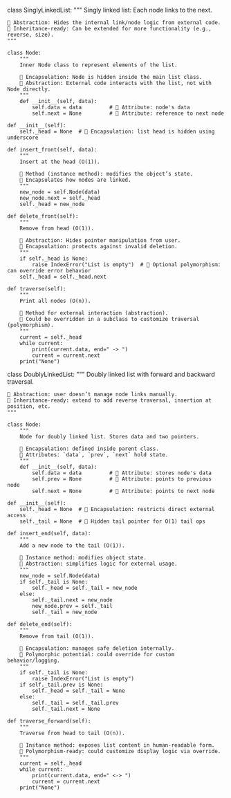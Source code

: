 class SinglyLinkedList:
    """
    Singly linked list: Each node links to the next.
    
    🔹 Abstraction: Hides the internal link/node logic from external code.
    🔹 Inheritance-ready: Can be extended for more functionality (e.g., reverse, size).
    """

    class Node:
        """
        Inner Node class to represent elements of the list.
        
        🔹 Encapsulation: Node is hidden inside the main list class.
        🔹 Abstraction: External code interacts with the list, not with Node directly.
        """
        def __init__(self, data):
            self.data = data         # 🔸 Attribute: node's data
            self.next = None         # 🔸 Attribute: reference to next node

    def __init__(self):
        self._head = None  # 🔐 Encapsulation: list head is hidden using underscore

    def insert_front(self, data):
        """
        Insert at the head (O(1)).
        
        🔹 Method (instance method): modifies the object’s state.
        🔹 Encapsulates how nodes are linked.
        """
        new_node = self.Node(data)
        new_node.next = self._head
        self._head = new_node

    def delete_front(self):
        """
        Remove from head (O(1)).
        
        🔹 Abstraction: Hides pointer manipulation from user.
        🔹 Encapsulation: protects against invalid deletion.
        """
        if self._head is None:
            raise IndexError("List is empty")  # 🔸 Optional polymorphism: can override error behavior
        self._head = self._head.next

    def traverse(self):
        """
        Print all nodes (O(n)).

        🔹 Method for external interaction (abstraction).
        🔹 Could be overridden in a subclass to customize traversal (polymorphism).
        """
        current = self._head
        while current:
            print(current.data, end=" -> ")
            current = current.next
        print("None")


class DoublyLinkedList:
    """
    Doubly linked list with forward and backward traversal.
    
    🔹 Abstraction: user doesn’t manage node links manually.
    🔹 Inheritance-ready: extend to add reverse traversal, insertion at position, etc.
    """

    class Node:
        """
        Node for doubly linked list. Stores data and two pointers.
        
        🔹 Encapsulation: defined inside parent class.
        🔹 Attributes: `data`, `prev`, `next` hold state.
        """
        def __init__(self, data):
            self.data = data         # 🔸 Attribute: stores node's data
            self.prev = None         # 🔸 Attribute: points to previous node
            self.next = None         # 🔸 Attribute: points to next node

    def __init__(self):
        self._head = None  # 🔐 Encapsulation: restricts direct external access
        self._tail = None  # 🔐 Hidden tail pointer for O(1) tail ops

    def insert_end(self, data):
        """
        Add a new node to the tail (O(1)).

        🔹 Instance method: modifies object state.
        🔹 Abstraction: simplifies logic for external usage.
        """
        new_node = self.Node(data)
        if self._tail is None:
            self._head = self._tail = new_node
        else:
            self._tail.next = new_node
            new_node.prev = self._tail
            self._tail = new_node

    def delete_end(self):
        """
        Remove from tail (O(1)).

        🔹 Encapsulation: manages safe deletion internally.
        🔹 Polymorphic potential: could override for custom behavior/logging.
        """
        if self._tail is None:
            raise IndexError("List is empty")
        if self._tail.prev is None:
            self._head = self._tail = None
        else:
            self._tail = self._tail.prev
            self._tail.next = None

    def traverse_forward(self):
        """
        Traverse from head to tail (O(n)).

        🔹 Instance method: exposes list content in human-readable form.
        🔹 Polymorphism-ready: could customize display logic via override.
        """
        current = self._head
        while current:
            print(current.data, end=" <-> ")
            current = current.next
        print("None")